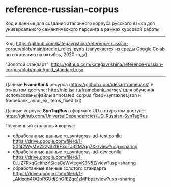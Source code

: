 # reference-russian-corpus
Код и данные для создания эталонного корпуса русского языка для универсального семантического парсинга в рамках курсовой работы
_____

Код: <https://github.com/kategavrishina/reference-russian-corpus/blob/main/predict_roles.ipynb>
(запускается из среды Google Colab по состоянию на октябрь, 2020 года)

"Золотой стандарт": <https://github.com/kategavrishina/reference-russian-corpus/blob/main/gold_standard.xlsx>
____

Данные **FrameBank** ресурса (<https://github.com/olesar/framebank>) в открытом доступе: <http://nlp.isa.ru/framebank_parser/> (для обучения использованы файлы annotated_corpus_fixed+syntaxnet.json и framebank_anno_ex_items_fixed.txt)

Данные корпуса **SynTagRus** в формате UD в открытом доступе: <https://github.com/UniversalDependencies/UD_Russian-SynTagRus>

Полученный эталонный корпус:
- обработанные данные ru_syntagrus-ud-test.conllu <https://drive.google.com/file/d/1-50f42WyMV22zySZI9F3dTJ32M7qg7Xk/view?usp=sharing>
- обработанные данные ru_syntagrus-ud-dev.conllu <https://drive.google.com/file/d/1-0_UZ7RxqGekhzYSIeaCeWvtcgvK3N5Z/view?usp=sharing>
- обработанные данные золотого стандарта <https://drive.google.com/file/d/1-_AIdxqh4OQbRGUdjShOfEZqq1zMFbpz/view?usp=sharing>
